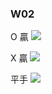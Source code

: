 ### W02

O 贏
![](https://i.imgur.com/kLybzhQ.png)

X 贏
![](https://i.imgur.com/X8BJn2F.png)

平手
![](https://i.imgur.com/DLtvHUM.png)

